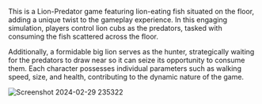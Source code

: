 This is a Lion-Predator game featuring lion-eating fish situated on the floor, adding a unique twist to the gameplay experience. In this engaging simulation, players control lion cubs as the predators, tasked with consuming the fish scattered across the floor. 

Additionally, a formidable big lion serves as the hunter, strategically waiting for the predators to draw near so it can seize its opportunity to consume them. Each character possesses individual parameters such as walking speed, size, and health, contributing to the dynamic nature of the game.

![Screenshot 2024-02-29 235322](https://github.com/buunny98/lionEatingFood-Game/assets/48531305/8e20a1fb-77da-4bf0-852a-db666f574d64)
